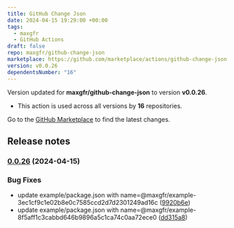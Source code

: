 ```yaml
---
title: GitHub Change Json
date: 2024-04-15 19:29:00 +00:00
tags:
  - maxgfr
  - GitHub Actions
draft: false
repo: maxgfr/github-change-json
marketplace: https://github.com/marketplace/actions/github-change-json
version: v0.0.26
dependentsNumber: "16"
---
```



Version updated for **maxgfr/github-change-json** to version **v0.0.26**.
- This action is used across all versions by **16** repositories.

Go to the [GitHub Marketplace](https://github.com/marketplace/actions/github-change-json) to find the latest changes.

## Release notes

### [0.0.26](https://github.com/maxgfr/github-change-json/compare/v0.0.25...v0.0.26) (2024-04-15)


### Bug Fixes

* update example/package.json with name=@maxgfr/example-3ec1cf9c1e02b8e0c7585ccd2d7d2301249ad16c ([9920b6e](https://github.com/maxgfr/github-change-json/commit/9920b6e8e443b81a5260dcbd036e4b7fea6e54a2))
* update example/package.json with name=@maxgfr/example-8f5aff1c3cabbd646b9896a5c1ca74c0aa72ece0 ([dd315a8](https://github.com/maxgfr/github-change-json/commit/dd315a84b59a24c1c5f758dd3fffe1848d9f5855))
